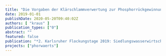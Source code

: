 ```yaml
---
title: "Die Vorgaben der Klärschlammverwertung zur Phosphorrückgewinnung – ein Interpretationsversuch"
date: 2019-01-01
publishDate: 2020-05-20T09:40:02Z
authors: [ "kraus" ]
publication_types: ["0"]
abstract: ""
featured: false
publication: "*2. Karlsruher Flockungstage 2019: Siedlungswasserwirtschaft mit Weitblick – Von der Auslegung bis zur Rückgewinnung*"
projects: ["phorwaerts"]
---
```



